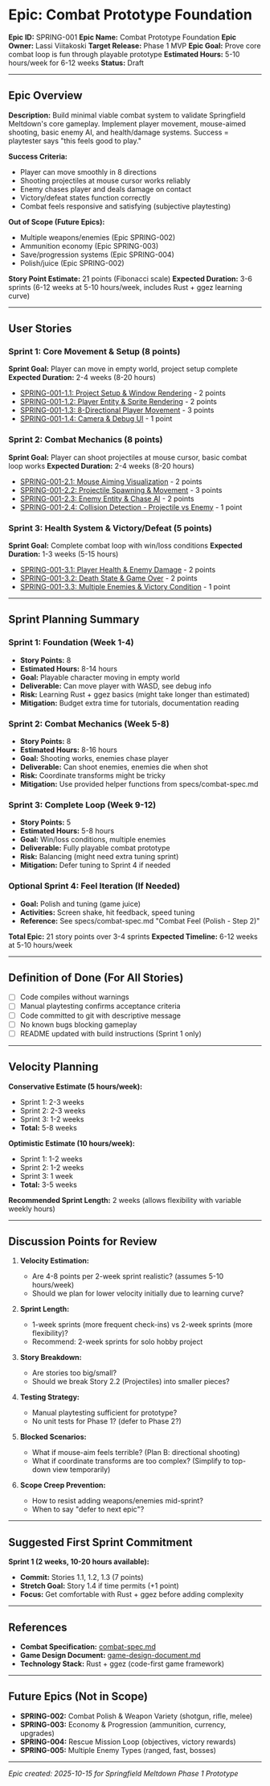 # Epic: Combat Prototype Foundation

**Epic ID:** SPRING-001
**Epic Name:** Combat Prototype Foundation
**Epic Owner:** Lassi Viitakoski
**Target Release:** Phase 1 MVP
**Epic Goal:** Prove core combat loop is fun through playable prototype
**Estimated Hours:** 5-10 hours/week for 6-12 weeks
**Status:** Draft

---

## Epic Overview

**Description:**
Build minimal viable combat system to validate Springfield Meltdown's core gameplay. Implement player movement, mouse-aimed shooting, basic enemy AI, and health/damage systems. Success = playtester says "this feels good to play."

**Success Criteria:**
- Player can move smoothly in 8 directions
- Shooting projectiles at mouse cursor works reliably
- Enemy chases player and deals damage on contact
- Victory/defeat states function correctly
- Combat feels responsive and satisfying (subjective playtesting)

**Out of Scope (Future Epics):**
- Multiple weapons/enemies (Epic SPRING-002)
- Ammunition economy (Epic SPRING-003)
- Save/progression systems (Epic SPRING-004)
- Polish/juice (Epic SPRING-002)

**Story Point Estimate:** 21 points (Fibonacci scale)
**Expected Duration:** 3-6 sprints (6-12 weeks at 5-10 hours/week, includes Rust + ggez learning curve)

---

## User Stories

### Sprint 1: Core Movement & Setup (8 points)
**Sprint Goal:** Player can move in empty world, project setup complete
**Expected Duration:** 2-4 weeks (8-20 hours)

- [SPRING-001-1.1: Project Setup & Window Rendering](../stories/SPRING-001-1.1-project-setup.md) - 2 points
- [SPRING-001-1.2: Player Entity & Sprite Rendering](../stories/SPRING-001-1.2-player-sprite.md) - 2 points
- [SPRING-001-1.3: 8-Directional Player Movement](../stories/SPRING-001-1.3-movement.md) - 3 points
- [SPRING-001-1.4: Camera & Debug UI](../stories/SPRING-001-1.4-camera-debug.md) - 1 point

### Sprint 2: Combat Mechanics (8 points)
**Sprint Goal:** Player can shoot projectiles at mouse cursor, basic combat loop works
**Expected Duration:** 2-4 weeks (8-20 hours)

- [SPRING-001-2.1: Mouse Aiming Visualization](../stories/SPRING-001-2.1-mouse-aiming.md) - 2 points
- [SPRING-001-2.2: Projectile Spawning & Movement](../stories/SPRING-001-2.2-projectiles.md) - 3 points
- [SPRING-001-2.3: Enemy Entity & Chase AI](../stories/SPRING-001-2.3-enemy-ai.md) - 2 points
- [SPRING-001-2.4: Collision Detection - Projectile vs Enemy](../stories/SPRING-001-2.4-collision.md) - 1 point

### Sprint 3: Health System & Victory/Defeat (5 points)
**Sprint Goal:** Complete combat loop with win/loss conditions
**Expected Duration:** 1-3 weeks (5-15 hours)

- [SPRING-001-3.1: Player Health & Enemy Damage](../stories/SPRING-001-3.1-player-health.md) - 2 points
- [SPRING-001-3.2: Death State & Game Over](../stories/SPRING-001-3.2-death-state.md) - 2 points
- [SPRING-001-3.3: Multiple Enemies & Victory Condition](../stories/SPRING-001-3.3-victory.md) - 1 point

---

## Sprint Planning Summary

### Sprint 1: Foundation (Week 1-4)
- **Story Points:** 8
- **Estimated Hours:** 8-14 hours
- **Goal:** Playable character moving in empty world
- **Deliverable:** Can move player with WASD, see debug info
- **Risk:** Learning Rust + ggez basics (might take longer than estimated)
- **Mitigation:** Budget extra time for tutorials, documentation reading

### Sprint 2: Combat Mechanics (Week 5-8)
- **Story Points:** 8
- **Estimated Hours:** 8-16 hours
- **Goal:** Shooting works, enemies chase player
- **Deliverable:** Can shoot enemies, enemies die when shot
- **Risk:** Coordinate transforms might be tricky
- **Mitigation:** Use provided helper functions from specs/combat-spec.md

### Sprint 3: Complete Loop (Week 9-12)
- **Story Points:** 5
- **Estimated Hours:** 5-8 hours
- **Goal:** Win/loss conditions, multiple enemies
- **Deliverable:** Fully playable combat prototype
- **Risk:** Balancing (might need extra tuning sprint)
- **Mitigation:** Defer tuning to Sprint 4 if needed

### Optional Sprint 4: Feel Iteration (If Needed)
- **Goal:** Polish and tuning (game juice)
- **Activities:** Screen shake, hit feedback, speed tuning
- **Reference:** See specs/combat-spec.md "Combat Feel (Polish - Step 2)"

**Total Epic:** 21 story points over 3-4 sprints
**Expected Timeline:** 6-12 weeks at 5-10 hours/week

---

## Definition of Done (For All Stories)

- [ ] Code compiles without warnings
- [ ] Manual playtesting confirms acceptance criteria
- [ ] Code committed to git with descriptive message
- [ ] No known bugs blocking gameplay
- [ ] README updated with build instructions (Sprint 1 only)

---

## Velocity Planning

**Conservative Estimate (5 hours/week):**
- Sprint 1: 2-3 weeks
- Sprint 2: 2-3 weeks
- Sprint 3: 1-2 weeks
- **Total:** 5-8 weeks

**Optimistic Estimate (10 hours/week):**
- Sprint 1: 1-2 weeks
- Sprint 2: 1-2 weeks
- Sprint 3: 1 week
- **Total:** 3-5 weeks

**Recommended Sprint Length:** 2 weeks (allows flexibility with variable weekly hours)

---

## Discussion Points for Review

1. **Velocity Estimation:**
   - Are 4-8 points per 2-week sprint realistic? (assumes 5-10 hours/week)
   - Should we plan for lower velocity initially due to learning curve?

2. **Sprint Length:**
   - 1-week sprints (more frequent check-ins) vs 2-week sprints (more flexibility)?
   - Recommend: 2-week sprints for solo hobby project

3. **Story Breakdown:**
   - Are stories too big/small?
   - Should we break Story 2.2 (Projectiles) into smaller pieces?

4. **Testing Strategy:**
   - Manual playtesting sufficient for prototype?
   - No unit tests for Phase 1? (defer to Phase 2?)

5. **Blocked Scenarios:**
   - What if mouse-aim feels terrible? (Plan B: directional shooting)
   - What if coordinate transforms are too complex? (Simplify to top-down view temporarily)

6. **Scope Creep Prevention:**
   - How to resist adding weapons/enemies mid-sprint?
   - When to say "defer to next epic"?

---

## Suggested First Sprint Commitment

**Sprint 1 (2 weeks, 10-20 hours available):**
- **Commit:** Stories 1.1, 1.2, 1.3 (7 points)
- **Stretch Goal:** Story 1.4 if time permits (+1 point)
- **Focus:** Get comfortable with Rust + ggez before adding complexity

---

## References

- **Combat Specification:** [combat-spec.md](../specs/combat-spec.md)
- **Game Design Document:** [game-design-document.md](../game-design-document.md)
- **Technology Stack:** Rust + ggez (code-first game framework)

---

## Future Epics (Not in Scope)

- **SPRING-002:** Combat Polish & Weapon Variety (shotgun, rifle, melee)
- **SPRING-003:** Economy & Progression (ammunition, currency, upgrades)
- **SPRING-004:** Rescue Mission Loop (objectives, victory rewards)
- **SPRING-005:** Multiple Enemy Types (ranged, fast, bosses)

---

_Epic created: 2025-10-15 for Springfield Meltdown Phase 1 Prototype_
